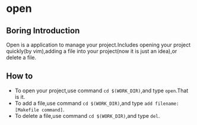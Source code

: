 # open

## Boring Introduction

Open is a application to manage your project.Includes opening your project quickly(by vim),adding a file into your project(now it is just an idea),or delete a file.

## How to

- To open your project,use command `cd $(WORK_DIR)`,and type `open`.That is it.
- To add a file,use command `cd $(WORK_DIR)`,and type `add filename:[Makefile command]`.
- To delete a file,use command `cd $(WORK_DIR)`,and type `del`.